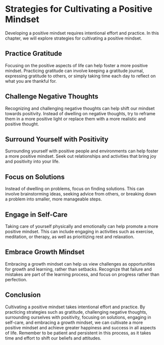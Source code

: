 Strategies for Cultivating a Positive Mindset
=====================================================================================

Developing a positive mindset requires intentional effort and practice. In this chapter, we will explore strategies for cultivating a positive mindset.

Practice Gratitude
------------------

Focusing on the positive aspects of life can help foster a more positive mindset. Practicing gratitude can involve keeping a gratitude journal, expressing gratitude to others, or simply taking time each day to reflect on what you are thankful for.

Challenge Negative Thoughts
---------------------------

Recognizing and challenging negative thoughts can help shift our mindset towards positivity. Instead of dwelling on negative thoughts, try to reframe them in a more positive light or replace them with a more realistic and positive thought.

Surround Yourself with Positivity
---------------------------------

Surrounding yourself with positive people and environments can help foster a more positive mindset. Seek out relationships and activities that bring joy and positivity into your life.

Focus on Solutions
------------------

Instead of dwelling on problems, focus on finding solutions. This can involve brainstorming ideas, seeking advice from others, or breaking down a problem into smaller, more manageable steps.

Engage in Self-Care
-------------------

Taking care of yourself physically and emotionally can help promote a more positive mindset. This can include engaging in activities such as exercise, meditation, or therapy, as well as prioritizing rest and relaxation.

Embrace Growth Mindset
----------------------

Embracing a growth mindset can help us view challenges as opportunities for growth and learning, rather than setbacks. Recognize that failure and mistakes are part of the learning process, and focus on progress rather than perfection.

Conclusion
----------

Cultivating a positive mindset takes intentional effort and practice. By practicing strategies such as gratitude, challenging negative thoughts, surrounding ourselves with positivity, focusing on solutions, engaging in self-care, and embracing a growth mindset, we can cultivate a more positive mindset and achieve greater happiness and success in all aspects of life. Remember to be patient and persistent in this process, as it takes time and effort to shift our beliefs and attitudes.

